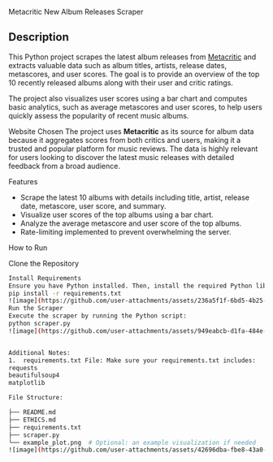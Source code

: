 Metacritic New Album Releases Scraper

## Description
This Python project scrapes the latest album releases from [Metacritic](https://www.metacritic.com/browse/albums/release-date/available/metascore) and extracts valuable data such as album titles, artists, release dates, metascores, and user scores. The goal is to provide an overview of the top 10 recently released albums along with their user and critic ratings. 

The project also visualizes user scores using a bar chart and computes basic analytics, such as average metascores and user scores, to help users quickly assess the popularity of recent music albums.

Website Chosen
The project uses **Metacritic** as its source for album data because it aggregates scores from both critics and users, making it a trusted and popular platform for music reviews. The data is highly relevant for users looking to discover the latest music releases with detailed feedback from a broad audience.

Features
- Scrape the latest 10 albums with details including title, artist, release date, metascore, user score, and summary.
- Visualize user scores of the top albums using a bar chart.
- Analyze the average metascore and user score of the top albums.
- Rate-limiting implemented to prevent overwhelming the server.

How to Run

Clone the Repository
```bash
Install Requirements
Ensure you have Python installed. Then, install the required Python libraries.
pip install -r requirements.txt
![image](https://github.com/user-attachments/assets/236a5f1f-6bd5-4b25-96e1-3326245dc528)
Run the Scraper
Execute the scraper by running the Python script:
python scraper.py
![image](https://github.com/user-attachments/assets/949eabcb-d1fa-484e-9263-64f96e4d382c)


Additional Notes:
1.	requirements.txt File: Make sure your requirements.txt includes:
requests
beautifulsoup4
matplotlib

File Structure:

├── README.md
├── ETHICS.md
├── requirements.txt
├── scraper.py
└── example_plot.png  # Optional: an example visualization if needed
![image](https://github.com/user-attachments/assets/42696dba-fbe8-43a0-a084-5ea7852e4a43)






